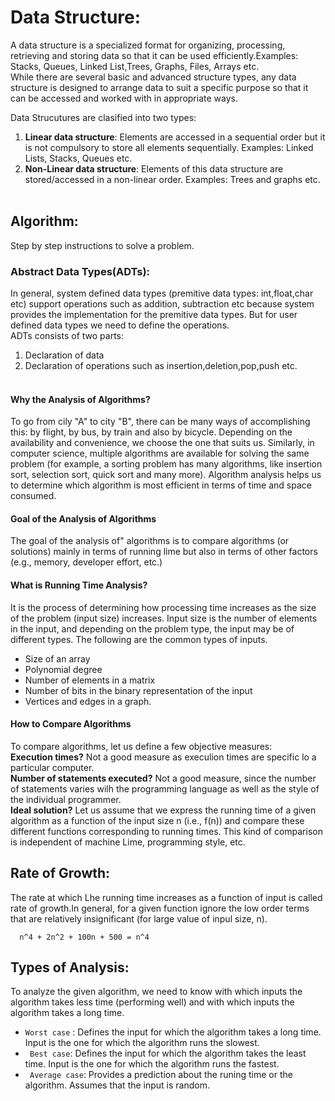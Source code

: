 # Data Structure:
A data structure is a specialized format for organizing, processing, retrieving and storing data so that it can be used efficiently.Examples: Stacks, Queues, Linked List,Trees, Graphs, Files, Arrays etc. <br>
While there are several basic and advanced structure types, any data structure is designed to arrange data to suit a specific purpose so that it can be accessed and worked with in appropriate ways. <br>

Data Strucutures are clasified into two types:
  1. <b>Linear data structure</b>: Elements are accessed in a sequential order but it is not compulsory to store all elements sequentially. Examples: Linked Lists, Stacks, Queues etc.
  2. <b>Non-Linear data structure</b>: Elements of this data structure are stored/accessed in a non-linear order. Examples: Trees and graphs etc.
<br><br>

## Algorithm:
Step by step instructions to solve a problem.

### Abstract Data Types(ADTs):
In general, system defined data types (premitive data types: int,float,char etc) support operations such as addition, subtraction etc because system provides the implementation for the premitive data types. But for user defined data types we need to define the operations.<br>
ADTs consists of two parts:
1. Declaration of data
2. Declaration of operations such as insertion,deletion,pop,push etc.
<br><br>

#### Why the Analysis of Algorithms? 
To go from cily "A" to city "B", there can be many ways of accomplishing this: by flight, by bus, by train and also by bicycle. Depending on the availability and convenience, we choose the one that suits us. Similarly, in computer science, multiple algorithms are  available for solving the same problem (for example, a sorting problem has many algorithms, like insertion sort, selection sort, quick sort and many more). Algorithm analysis helps us to determine which algorithm is most efficient in terms of time and space consumed. 

#### Goal of the Analysis of Algorithms 
The goal of the analysis of" algorithms is to compare algorithms (or solutions) mainly in terms of running lime but also in terms of other factors (e.g., memory, developer effort, etc.) 

#### What is Running Time Analysis? 
It is the process of determining how processing time increases as the size of the problem (input size) increases. Input size is the number of elements in the input, and depending on the problem type, the input may be of different types. The following are the common types of inputs. 
  * Size of an array 
  * Polynomial degree 
  * Number of elements in a matrix 
  * Number of bits in the binary representation of the input 
  * Vertices and edges in a graph. 
  
#### How to Compare Algorithms 
To compare algorithms, let us define a few objective measures:<br> 
<b>Execution times?</b> Not a good measure as execulion times are specific lo a particular computer. <br>
<b>Number of statements executed?</b> Not a good measure, since the number of statements varies wilh the programming language as well as the style of the individual programmer. <br>
<b>Ideal solution?</b> Let us assume that we express the running time of a given algorithm as a function of the input size n (i.e., f(n)) and compare these different functions corresponding to running times. This kind of comparison is independent of machine Lime, programming style, etc. 

## Rate of Growth:
The rate at which Lhe running time increases as a function of input is called rate of growth.In general, for a given function ignore the low order terms that are relatively insignificant (for large value of inpul size, n).<br>
```
  n^4 + 2n^2 + 100n + 500 = n^4
 ```
 
## Types of Analysis:
To analyze the given algorithm, we need to know with which inputs the algorithm takes less time (performing well) and with which inputs the algorithm takes a long time.<br>
* ```Worst case``` : Defines the input for which the algorithm takes a long time. Input is the one for which the algorithm runs the slowest.
* ``` Best case```: Defines the input for which the algorithm takes the least time. Input is the one for which the algorithm runs the fastest.
* ``` Average case```:  Provides a prediction about the runing time or the algorithm. Assumes that the input is random.




 
